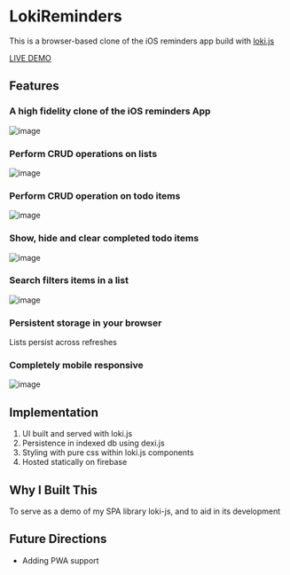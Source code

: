 # LokiReminders

This is a browser-based clone of the iOS reminders app build with [loki.js](https://github.com/skapoor8/loki)

[LIVE DEMO](https://lokireminders-e92ec.web.app/)

## Features

### A high fidelity clone of the iOS reminders App

![image](https://raw.githubusercontent.com/skapoor8/lokiReminders/master/readme_images/clone.png)

### Perform CRUD operations on lists

![image](https://raw.githubusercontent.com/skapoor8/lokiReminders/master/readme_images/crud-lists.png)

### Perform CRUD operation on todo items

![image](https://raw.githubusercontent.com/skapoor8/lokiReminders/master/readme_images/crud-todo.png)

### Show, hide and clear completed todo items

![image](https://raw.githubusercontent.com/skapoor8/lokiReminders/master/readme_images/completed-items.png)

### Search filters items in a list

![image](https://raw.githubusercontent.com/skapoor8/lokiReminders/master/readme_images/search.png)

### Persistent storage in your browser

Lists persist across refreshes

### Completely mobile responsive

![image](https://raw.githubusercontent.com/skapoor8/lokiReminders/master/readme_images/responsive.png)

## Implementation

1. UI built and served with loki.js
2. Persistence in indexed db using dexi.js
3. Styling with pure css within loki.js components
4. Hosted statically on firebase

## Why I Built This

To serve as a demo of my SPA library loki-js, and to aid in its development

## Future Directions

- Adding PWA support
